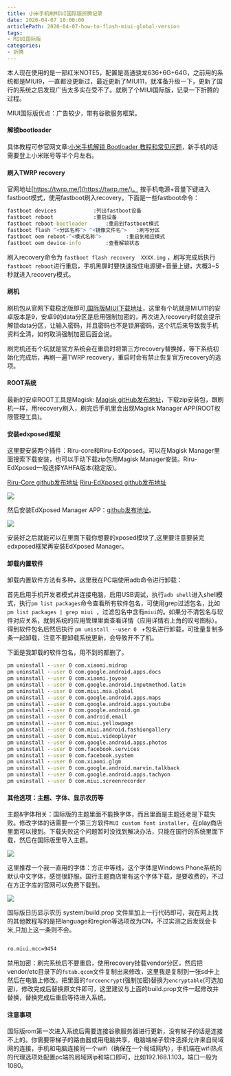 ```yaml
---
title: 小米手机刷MIUI国际版折腾记录
date: 2020-04-07 10:00:00
articlePath: 2020-04-07-how-to-flash-miui-global-version
tags: 
- MIUI国际版
categories:
- 折腾
---
```




本人现在使用的是一部红米NOTE5，配置是高通骁龙636+6G+64G，之前用的系统都是MIUI9，一直都没更新过，最近更新了MIUI11，就准备升级一下，更新了国行的系统之后发现广告太多实在受不了。就刷了个MIUI国际版，记录一下折腾的过程。

MIUI国际版优点：广告较少，带有谷歌服务框架。


#### 解锁bootloader

具体教程可参官网文章:[小米手机解锁 Bootloader 教程和常见问题](https://www.xiaomi.cn/post/17982230)，新手机的话需要登上小米账号等半个月左右。

#### 刷入TWRP recovery
官网地址[https://twrp.me/](https://twrp.me/)。
按手机电源+音量下键进入fastboot模式，使用fastboot刷入recovery。下面是一些fastboot命令：
```cmd
fastboot devices			:列出fastboot设备
fastboot reboot				:重启设备
fastboot reboot-bootloader		:重启到fastboot模式
fastboot flash ^<分区名称^> ^<镜像文件名^>	:刷写分区
fastboot oem reboot-^<模式名称^> 		:重启到相应模式
fastboot oem device-info 		:查看解锁状态
```
刷入recovery命令为 `fastboot flash recovery  XXXX.img` ，刷写完成后执行`fastboot reboot`进行重启，手机黑屏时要快速按住电源键+音量上键，大概3~5秒就进入recovery模式。

#### 刷机

刷机包从官网下载稳定版即可,[国际版MIUI下载地址](http://c.mi.com/miuidownload/index)，这里有个坑就是MIUI11的安卓版本是9，安卓9的data分区是启用强制加密的，再次进入recovery时就会提示解锁data分区，让输入密码，并且密码也不是锁屏密码，这个坑后来导致我手机资料全清，如何取消强制加密后面会说。

刷完机还有个坑就是官方系统会在重启时将第三方recovery替换掉，等下系统初始化完成后，再刷一遍TWRP recovery，重启时会有禁止恢复官方recovery的选项。


#### ROOT系统
最新的安卓ROOT工具是Magisk: [Magisk gitHub发布地址](https://github.com/topjohnwu/Magisk/releases)，下载zip安装包，跟刷机一样，用recovery刷入，刷完后手机里会出现Magisk Manager APP(ROOT权限管理工具)。

#### 安装edxposed框架

这里要安装两个插件：Riru-core和Riru-EdXposed。可以在Magisk Manager里面搜索下载安装，也可以手动下载zip包用Magisk Manager安装。Riru-EdXposed一般选择YAHFA版本(稳定版)。

[Riru-Core github发布地址](https://github.com/RikkaApps/Riru/releases)
[Riru-EdXposed github发布地址](https://github.com/ElderDrivers/EdXposed/releases)

![](https://images.liyangzone.com/article_img/其他分享/MIUI国际版折腾/1.jpg)

然后安装EdXposed Manager APP：[github发布地址](https://github.com/ElderDrivers/EdXposedManager/releases)。

![](https://images.liyangzone.com/article_img/其他分享/MIUI国际版折腾/2.jpg)

安装好之后就能可以在里面下载你想要的xposed模块了,这里要注意要装完edxposed框架再安装EdXposed Manager。


#### 卸载内置软件

卸载内置软件方法有多种，这里我在PC端使用adb命令进行卸载：

首先启用手机开发者模式并连接电脑，启用USB调试，执行`adb shell`进入shell模式，执行`pm list packages`命令查看所有软件包名，可使用grep过滤包名，比如`pm list packages | grep miui `，过滤包名中含有`miui`的。如果分不清包名与软件对应关系，就到系统的应用管理里面查看详情（应用详情右上角的叹号图标）。得到软件包名后然后执行 `pm unistall --user 0 ` +包名进行卸载，可批量复制多条一起卸载，注意不要卸载系统更新，会导致开不了机。

下面是我卸载的软件包名，用不到的都删了。
```cmd
pm uninstall --user 0 com.xiaomi.midrop
pm uninstall --user 0 com.google.android.apps.docs
pm uninstall --user 0 com.xiaomi.joyose
pm uninstall --user 0 com.google.android.inputmethod.latin
pm uninstall --user 0 com.miui.msa.global
pm uninstall --user 0 com.google.android.apps.maps
pm uninstall --user 0 com.google.android.apps.youtube
pm uninstall --user 0 com.google.android.gm
pm uninstall --user 0 com.android.email
pm uninstall --user 0 com.miui.yellowpage
pm uninstall --user 0 com.miui.android.fashiongallery
pm uninstall --user 0 com.miui.videoplayer
pm uninstall --user 0 com.google.android.apps.photos
pm uninstall --user 0 com.facebook.services
pm uninstall --user 0 com.facebook.system
pm uninstall --user 0 com.xiaomi.glgm
pm uninstall --user 0 com.google.android.marvin.talkback
pm uninstall --user 0 com.google.android.apps.tachyon
pm uninstall --user 0 com.miui.screenrecorder
```
#### 其他选项：主题、字体、显示农历等



主题&字体相关：国际版的主题里面不能换字体，而且里面是主题还老是下载失败。修改字体的话需要一个第三方软件`MUI custom font installer`，在play商店里面可以搜到。下载失败这个问题暂时没找到解决办法，只能在国行的系统里面下载，然后在国际版里导入主题。

![](https://images.liyangzone.com/article_img/其他分享/MIUI国际版折腾/4.jpg)


这里推荐一个我一直用的字体：方正中等线，这个字体是Windows Phone系统的默认中文字体，感觉很舒服。国行主题商店里有这个字体下载，是要收费的，不过在方正字库的官网可以免费下载到。

![](https://images.liyangzone.com/article_img/其他分享/MIUI国际版折腾/3.jpg)


国际版日历显示农历 
system/build.prop 文件里加上一行代码即可，我在网上找的其他教程写的是把language和region等选项改为CN，不过实测之后发现会卡米,只加上这一条则不会。
```cmd  

ro.miui.mcc=9454

```

禁用加密：刷完系统后不要重启，使用recovery挂载vendor分区，然后把vendor/etc目录下的`fstab.qcom`文件复制出来修改，这里我是复制到一张sd卡上然后在电脑上修改。把里面的`forceencrypt`(强制加密)替换为`encryptable`(可选加密)，修改完成后替换原文件即可，这里建议与上面的build.prop文件一起修改并替换，替换完成后重启等待进入系统。

#### 注意事项

国际版rom第一次进入系统后需要连接谷歌服务器进行更新，没有梯子的话是连接不上的。你需要带梯子的路由器或用电脑共享，电脑端梯子软件选择允许来自局域网的连接，手机和电脑连接同一个wifi（确保在一个局域网内），手机端在wifi热点的代理选项处配置pc端的局域网ip和端口即可，比如192.168.1.103，端口一般为1080。
















